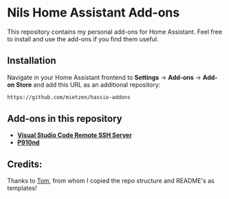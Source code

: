 # Nils Home Assistant Add-ons

This repository contains my personal add-ons for Home Assistant. Feel free to install and use the add-ons if you find them useful.

## Installation

Navigate in your Home Assistant frontend to **Settings** -> **Add-ons** -> **Add-on Store** and add this URL as an additional repository:
```txt
https://github.com/mietzen/hassio-addons
```

## Add-ons in this repository
 - **[Visual Studio Code Remote SSH Server](/vscode-remote-ssh/README.md)**
 - **[P910nd](/p1´910nd/README.md)**

## Credits:
Thanks to [Tom](https://github.com/thomasmauerer), from whom I copied the repo structure and README's as templates!
